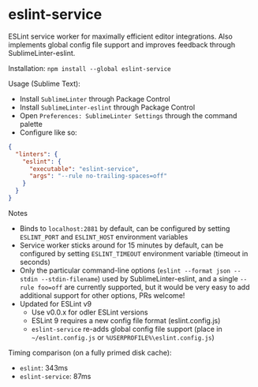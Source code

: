 # eslint-service

ESLint service worker for maximally efficient editor integrations.  Also implements global config file support and improves feedback through SublimeLinter-eslint.

Installation: `npm install --global eslint-service`

Usage (Sublime Text):
* Install `SublimeLinter` through Package Control
* Install `SublimeLinter-eslint` through Package Control
* Open `Preferences: SublimeLinter Settings` through the command palette
* Configure like so:
```json
{
  "linters": {
    "eslint": {
      "executable": "eslint-service",
      "args": "--rule no-trailing-spaces=off"
    }
  }
}
```

Notes
* Binds to `localhost:2881` by default, can be configured by setting `ESLINT_PORT` and `ESLINT_HOST` environment variables
* Service worker sticks around for 15 minutes by default, can be configured by setting `ESLINT_TIMEOUT` environment variable (timeout in seconds)
* Only the particular command-line options (`eslint --format json --stdin --stdin-filename`) used by SublimeLinter-eslint, and a single `--rule foo=off` are currently supported, but it would be very easy to add additional support for other options, PRs welcome!
* Updated for ESLint v9
  * Use v0.0.x for odler ESLint versions
  * ESLint 9 requires a new config file format (eslint.config.js)
  * `eslint-service` re-adds global config file support (place in `~/eslint.config.js` or `%USERPROFILE%\eslint.config.js`)

Timing comparison (on a fully primed disk cache):
* `eslint`: 343ms
* `eslint-service`: 87ms
